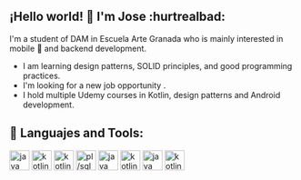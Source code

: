 <!-- in your header -->
<link rel="stylesheet" href="https://cdn.jsdelivr.net/gh/devicons/devicon@latest/devicon.min.css">

<!-- in your body -->
## ¡Hello world! :wave: I'm Jose :hurtrealbad:
I'm a student of DAM in Escuela Arte Granada who is mainly interested in mobile :iphone: and backend development. 
* I am learning design patterns, SOLID principles, and good programming practices.
* I'm looking for a new job opportunity .
* I hold multiple Udemy courses in Kotlin, design patterns and Android development.
## :hammer: Languajes and Tools:
<p align = "left">
  <img src='https://cdn.jsdelivr.net/gh/devicons/devicon/icons/java/java-original.svg' alt="java" width="35" height="35">
  <img src='https://cdn.jsdelivr.net/gh/devicons/devicon/icons/kotlin/kotlin-original.svg' alt="kotlin" width="35" height="35">
  <img src='https://cdn.jsdelivr.net/gh/devicons/devicon/icons/csharp/csharp-original.svg' alt="kotlin" width="35" height="35">
  <img src='https://upload.wikimedia.org/wikipedia/fr/thumb/6/68/Oracle_SQL_Developer_logo.svg/1200px-Oracle_SQL_Developer_logo.svg.png' alt="pl/sql" width="35" height="35">
  <img src='https://cdn.jsdelivr.net/gh/devicons/devicon/icons/git/git-original.svg' alt="java" width="35" height="35">
  <img src='https://cdn.jsdelivr.net/gh/devicons/devicon/icons/github/github-original.svg' alt="kotlin" width="35" height="35">
  <img src='https://cdn.jsdelivr.net/gh/devicons/devicon/icons/intellij/intellij-original.svg' alt="java" width="35" height="35">
  <img src='https://cdn.jsdelivr.net/gh/devicons/devicon/icons/androidstudio/androidstudio-original.svg' alt="kotlin" width="35" height="35">
</p>



